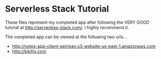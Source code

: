 # Serverless Stack Tutorial
These files represent my completed app after following the VERY GOOD tutorial at http://serverless-stack.com/. I highly recommend it.

The completed app can be viewed at the following two urls...
- http://notes-app-client-geirman.s3-website-us-east-1.amazonaws.com
- http://kikitty.com
